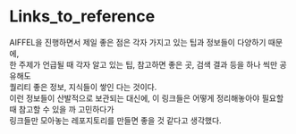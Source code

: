 # Links_to_reference

AIFFEL을 진행하면서 제일 좋은 점은 각자 가지고 있는 팁과 정보들이 다양하기 때문에,<br>
한 주제가 언급될 때 각자 알고 있는 팁, 참고하면 좋은 곳, 검색 결과 등을 하나 씩만 공유해도<br>
퀄리티 좋은 정보, 지식들이 쌓인 다는 것이다.<br>
이런 정보들이 산발적으로 보관되는 대신에, 이 링크들은 어떻게 정리해놓아야 필요할 때 참고할 수 있을 까 고민하다가<br>
링크들만 모아놓는 레포지토리를 만들면 좋을 것 같다고 생각했다.<br>

